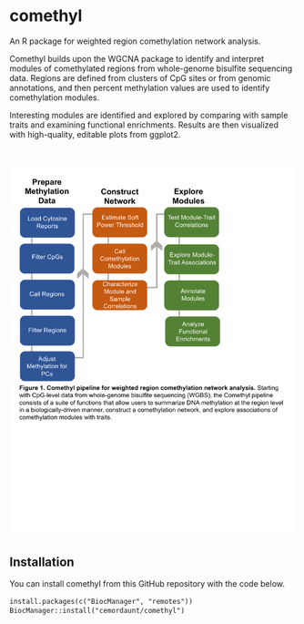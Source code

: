 # comethyl
An R package for weighted region comethylation network analysis.

Comethyl builds upon the WGCNA package to identify and interpret modules of 
comethylated regions from whole-genome bisulfite sequencing data. Regions are 
defined from clusters of CpG sites or from genomic annotations, and then percent
methylation values are used to identify comethylation modules. 

Interesting modules are identified and explored by comparing with sample traits and 
examining functional enrichments. Results are then visualized with high-quality,
editable plots from ggplot2.

<br>
<p align="center">
        <img src="https://github.com/cemordaunt/comethyl/blob/master/Images/comethyl.pdf" width="600">
</p>

## Installation
You can install comethyl from this GitHub repository with the code below.

```
install.packages(c("BiocManager", "remotes"))
BiocManager::install("cemordaunt/comethyl")
```
